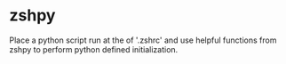# zshpy
Place a python script run at the of '.zshrc' and use helpful functions from zshpy to perform python defined initialization.

